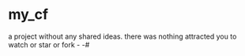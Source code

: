 # my_cf
a project without any shared ideas.
there was nothing attracted you to watch or star or fork - -#
